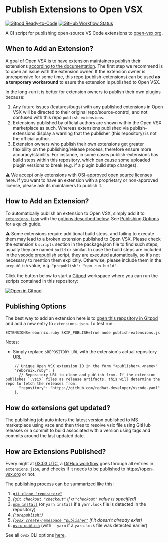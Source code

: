 # Publish Extensions to Open VSX

[![Gitpod Ready-to-Code](https://img.shields.io/badge/Gitpod-ready--to--code-908a85?logo=gitpod)](https://gitpod.io/#https://github.com/open-vsx/publish-extensions)
[![GitHub Workflow Status](https://github.com/open-vsx/publish-extensions/workflows/Publish%20extensions%20to%20open-vsx.org/badge.svg)](https://github.com/open-vsx/publish-extensions/actions?query=workflow%3A%22Publish+extensions+to+open-vsx.org%22)

A CI script for publishing open-source VS Code extensions to [open-vsx.org](https://open-vsx.org).

## When to Add an Extension?

A goal of Open VSX is to have extension maintainers publish their extensions [according to the documentation](https://github.com/eclipse/openvsx/wiki/Publishing-Extensions). The first step we recommend is to open an issue with the extension owner. If the extension owner is unresponsive for some time, this repo (publish-extensions) can be used **as a temporary workaround** to esure the extension is published to Open VSX.

In the long-run it is better for extension owners to publish their own plugins because:

1. Any future issues (features/bugs) with any published extensions in Open VSX will be directed to their original repo/source-control, and not confused with this repo `publish-extensions`.
1. Extensions published by official authors are shown within the Open VSX marketplace as such. Whereas extensions published via publish-extensions display a warning that the publisher (this repository) is not the official author.
1. Extension owners who publish their own extensions get greater flexibility on the publishing/release process, therefore ensure more accuracy/stability. For instance, in some cases publish-extensions has build steps within this repository, which can cause some uploaded plugin versions to break (e.g. if a plugin build step changes).

⚠️ We accept only extensions with [OSI-approved open source licenses](https://opensource.org/licenses) here. If you want to have an extension with a proprietary or non-approved license, please ask its maintainers to publish it.

## How to Add an Extension?

To automatically publish an extension to Open VSX, simply add it to [`extensions.json`](./extensions.json) with the [options described below](#publishing-options). See [Publishing Options](#publishing-options) for a quick guide.

⚠️ Some extensions require additional build steps, and failing to execute them may lead to a broken extension published to Open VSX. Please check the extension's `scripts` section in the package.json file to find such steps; usually they are named `build` or similar. In case the build steps are included in the [vscode:prepublish](https://code.visualstudio.com/api/working-with-extensions/publishing-extension#prepublish-step) script, they are executed automatically, so it's not necessary to mention them explicitly. Otherwise, please include them in the `prepublish` value, e.g. `"prepublish": "npm run build"`.

Click the button below to start a [Gitpod](https://gitpod.io) workspace where you can run the scripts contained in this repository:

[![Open in Gitpod](https://gitpod.io/button/open-in-gitpod.svg)](https://gitpod.io/#https://github.com/open-vsx/publish-extensions)

## Publishing Options

The best way to add an extension here is to [open this repository in Gitpod](https://gitpod.io/#https://github.com/open-vsx/publish-extensions) and add a new entry to `extensions.json`. To test run:
```
EXTENSIONS=rebornix.ruby SKIP_PUBLISH=true node publish-extensions.js
```

Notes:
- Simply replace `$REPOSITORY_URL` with the extension's actual repository URL

```jsonc
    // Unique Open VSX extension ID in the form "<publisher>.<name>"
    "rebornix.ruby": {
      // Repository URL to clone and publish from. If the extension publishes `.vsix` files as release artifacts, this will determine the repo to fetch the releases from.
      "repository": "https://github.com/redhat-developer/vscode-yaml"
    },
```

## How do extensions get updated?

The publishing job auto infers the latest version published to MS marketplace using vsce and then tries to resolve vsix file using GitHub releases or a commit to build associated with a version using tags and commits around the last updated date.

## How are Extensions Published?

Every night at [03:03 UTC](https://github.com/open-vsx/publish-extensions/blob/e70fb554a5c265e53f44605dbd826270b860694b/.github/workflows/publish-extensions.yml#L3-L6), a [GitHub workflow](https://github.com/open-vsx/publish-extensions/blob/e70fb554a5c265e53f44605dbd826270b860694b/.github/workflows/publish-extensions.yml#L9-L21) goes through all entries in [`extensions.json`](./extensions.json), and checks if it needs to be published to https://open-vsx.org or not.

The [publishing process](https://github.com/open-vsx/publish-extensions/blob/d2df425a84093023f4ee164592f2491c32166297/publish-extensions.js#L58-L87) can be summarized like this:

1. [`git clone "repository"`](https://github.com/open-vsx/publish-extensions/blob/d2df425a84093023f4ee164592f2491c32166297/publish-extensions.js#L61)
2. _([`git checkout "checkout"`](https://github.com/open-vsx/publish-extensions/blob/d2df425a84093023f4ee164592f2491c32166297/publish-extensions.js#L63) if a `"checkout"` value is specified)_
3. [`npm install`](https://github.com/open-vsx/publish-extensions/blob/d2df425a84093023f4ee164592f2491c32166297/publish-extensions.js#L68) (or `yarn install` if a `yarn.lock` file is detected in the repository)
4. _([`"prepublish"`](https://github.com/open-vsx/publish-extensions/blob/d2df425a84093023f4ee164592f2491c32166297/publish-extensions.js#L70))_
5. _([`ovsx create-namespace "publisher"`](https://github.com/open-vsx/publish-extensions/blob/d2df425a84093023f4ee164592f2491c32166297/publish-extensions.js#L75) if it doesn't already exist)_
6. [`ovsx publish`](https://github.com/open-vsx/publish-extensions/blob/d2df425a84093023f4ee164592f2491c32166297/publish-extensions.js#L86) (with `--yarn` if a `yarn.lock` file was detected earlier)

See all `ovsx` CLI options [here](https://github.com/eclipse/openvsx/blob/master/cli/README.md).

[publish-extensions-job]: https://github.com/open-vsx/publish-extensions/blob/master/.github/workflows/publish-extensions.yml
